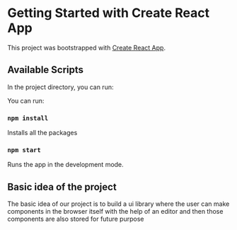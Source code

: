 # Getting Started with Create React App

This project was bootstrapped with [Create React App](https://github.com/facebook/create-react-app).

## Available Scripts

In the project directory, you can run:

You can run:

### `npm install`
Installs all the packages

### `npm start`
Runs the app in the development mode.


## Basic idea of the project
The basic idea of our project is to build a ui library where the user can make components in the browser itself with the help of an editor and then those components are also stored for future purpose